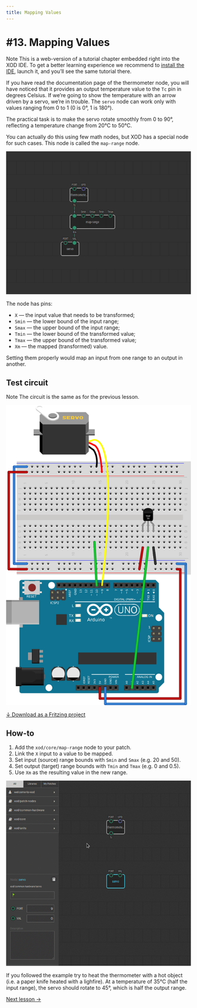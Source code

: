```yaml
---
title: Mapping Values
---
```


# #13. Mapping Values

<div class="ui segment note">
<span class="ui ribbon label">Note</span>
This is a web-version of a tutorial chapter embedded right into the XOD IDE.
To get a better learning experience we recommend to
<a href="../install/">install the IDE</a>, launch it, and you’ll see the
same tutorial there.
</div>

If you have read the documentation page of the thermometer node, you will have
noticed that it provides an output temperature value to the `Tc` pin in degrees
Celsius. If we’re going to show the temperature with an arrow driven by a servo,
we’re in trouble. The `servo` node can work only with values ranging from 0 to
1 (0 is 0°, 1 is 180°).

The practical task is to make the servo rotate smoothly from 0 to 90°,
reflecting a temperature change from 20°C to 50°C.

You can actually do this using few math nodes, but XOD has a special node for
such cases. This node is called the `map-range` node.

![Patch](./patch.png)

The node has pins:

* `X` — the input value that needs to be transformed;
* `Smin` — the lower bound of the input range;
* `Smax` — the upper bound of the input range;
* `Tmin` — the lower bound of the transformed value;
* `Tmax` — the upper bound of the transformed value;
* `Xm` — the mapped (transformed) value.

Setting them properly would map an input from one range to an output in another.

## Test circuit

<div class="ui segment note">
<span class="ui ribbon label">Note</span>
The circuit is the same as for the previous lesson.
</div>

![Circuit](./circuit.fz.png)

[↓ Download as a Fritzing project](./circuit.fzz)

## How-to

1. Add the `xod/core/map-range` node to your patch.
2. Link the `X` input to a value to be mapped.
3. Set input (source) range bounds with `Smin` and `Smax` (e.g. 20 and 50).
4. Set output (target) range bounds with `Tmin` and `Tmax` (e.g. 0 and 0.5).
5. Use `Xm` as the resulting value in the new range.

![Screencast](./screencast.gif)

If you followed the example try to heat the thermometer with a hot object (i.e.
a paper knife heated with a lighfire). At a temperature of 35°C (half the input
range), the servo should rotate to 45°, which is half the output range.

[Next lesson →](../14-map-adjust/)
